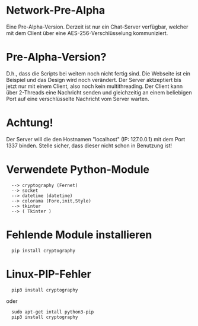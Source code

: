 # Network-Pre-Alpha
Eine Pre-Alpha-Version. Derzeit ist nur ein Chat-Server verfügbar, welcher mit dem Client über eine AES-256-Verschlüsselung kommuniziert.
# Pre-Alpha-Version?
D.h., dass die Scripts bei weitem noch nicht fertig sind. Die Webseite ist ein Beispiel und das Design wird 
noch verändert. Der Server aktzeptiert bis jetzt nur mit einem Client, also noch kein multithreading. 
Der Client kann über 2-Threads eine Nachricht senden und gleichzeitig an einem beliebigen Port auf eine verschlüsselte Nachricht vom 
Server warten.
# Achtung!
Der Server will die den Hostnamen "localhost" (IP: 127.0.0.1) mit dem Port 1337 binden. Stelle sicher, dass dieser nicht 
schon in Benutzung ist!
# Verwendete Python-Module 

      --> cryptography (Fernet)
      --> socket 
      --> datetime (datetime)
      --> colorama (Fore,init,Style)
      --> tkinter 
      --> ( Tkinter )

# Fehlende Module installieren
   
      pip install cryptography

# Linux-PIP-Fehler

      pip3 install cryptography

oder 

      sudo apt-get intall python3-pip
      pip3 install cryptography

 
